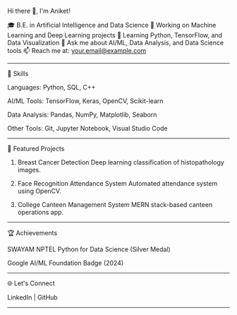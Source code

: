 Hi there 👋, I'm Aniket!

🎓 B.E. in Artificial Intelligence and Data Science
🔭 Working on Machine Learning and Deep Learning projects
🌱 Learning Python, TensorFlow, and Data Visualization
💬 Ask me about AI/ML, Data Analysis, and Data Science tools
📫 Reach me at: your.email@example.com


---

🔧 Skills

Languages: Python, SQL, C++

AI/ML Tools: TensorFlow, Keras, OpenCV, Scikit-learn

Data Analysis: Pandas, NumPy, Matplotlib, Seaborn

Other Tools: Git, Jupyter Notebook, Visual Studio Code



---

📂 Featured Projects

1. Breast Cancer Detection
Deep learning classification of histopathology images.


2. Face Recognition Attendance System
Automated attendance system using OpenCV.


3. College Canteen Management System
MERN stack-based canteen operations app.




---

🏆 Achievements

SWAYAM NPTEL Python for Data Science (Silver Medal)

Google AI/ML Foundation Badge (2024)



---

🌐 Let's Connect

LinkedIn | GitHub


---

<!--
**Aniket859/Aniket859** is a ✨ _special_ ✨ repository because its `README.md` (this file) appears on your GitHub profile.

Here are some ideas to get you started:

- 🔭 I’m currently working on ...
- 🌱 I’m currently learning ...
- 👯 I’m looking to collaborate on ...
- 🤔 I’m looking for help with ...
- 💬 Ask me about ...
- 📫 How to reach me: ...
- 😄 Pronouns: ...
- ⚡ Fun fact: ...
-->
